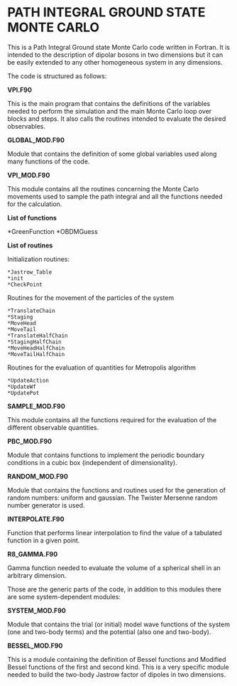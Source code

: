 # PATH INTEGRAL GROUND STATE MONTE CARLO

This is a Path Integral Ground state Monte Carlo code written in Fortran. It is intended to the description of dipolar 
bosons in two dimensions but it can be easily extended to any other homogeneous system in any dimensions.

The code is structured as follows:

**VPI.F90**

This is the main program that contains the definitions of the variables needed to perform the simulation and the main 
Monte Carlo loop over blocks and steps. It also calls the routines intended to evaluate the desired observables.

**GLOBAL_MOD.F90**

Module that contains the definition of some global variables used along many functions of the code.

**VPI_MOD.F90**

This module contains all the routines concerning the Monte Carlo movements used to sample the path integral and all the
functions needed for the calculation. 

**List of functions**
  
  *GreenFunction
  *OBDMGuess

**List of routines**

  Initialization routines:

    *Jastrow_Table
    *init
    *CheckPoint
  
  Routines for the movement of the particles of the system

    *TranslateChain
    *Staging
    *MoveHead
    *MoveTail
    *TranslateHalfChain
    *StagingHalfChain
    *MoveHeadHalfChain
    *MoveTailHalfChain

  Routines for the evaluation of quantities for Metropolis algorithm

    *UpdateAction
    *UpdateWf
    *UpdatePot

**SAMPLE_MOD.F90**

This module contains all the functions required for the evaluation of the different observable quantities.

**PBC_MOD.F90**

Module that contains functions to implement the periodic boundary conditions in a cubic box (independent of 
dimensionality).

**RANDOM_MOD.F90**

Module that contains the functions and routines used for the generation of random numbers: uniform and gaussian. The 
Twister Mersenne random number generator is used. 

**INTERPOLATE.F90**

Function that performs linear interpolation to find the value of a tabulated function in a given point.

**R8_GAMMA.F90**

Gamma function needed to evaluate the volume of a spherical shell in an arbitrary dimension.

Those are the generic parts of the code, in addition to this modules there are some system-dependent modules:

**SYSTEM_MOD.F90**

Module that contains the trial (or initial) model wave functions of the system (one and two-body terms) and the
potential (also one and two-body).

**BESSEL_MOD.F90**

This is a module containing the definition of Bessel functions and Modified Bessel functions of the first and second 
kind. This is a very specific module needed to build the two-body Jastrow factor of dipoles in two dimensions.

